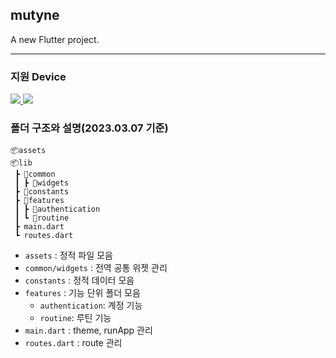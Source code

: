 ## mutyne

A new Flutter project.

---

### 지원 Device

<a href="https://github.com/mutyne/frontend">
  <img src="https://img.shields.io/badge/IOS-000000?style=for-the-badge" />
  <img src="https://img.shields.io/badge/Android-3DDC84?style=for-the-badge" />
</a>

### 폴더 구조와 설명(2023.03.07 기준)

```
📦assets
📦lib
 ┣ 📂common
 ┃ ┣ 📂widgets
 ┣ 📂constants
 ┣ 📂features
 ┃ ┣ 📂authentication
 ┃ ┗ 📂routine
 ┣ main.dart
 ┗ routes.dart
```

- `assets` : 정적 파일 모음
- `common/widgets` : 전역 공통 위젯 관리
- `constants` : 정적 데이터 모음
- `features` : 기능 단위 폴더 모음
  - `authentication`: 계정 기능
  - `routine`: 루틴 기능
- `main.dart` : theme, runApp 관리
- `routes.dart` : route 관리
